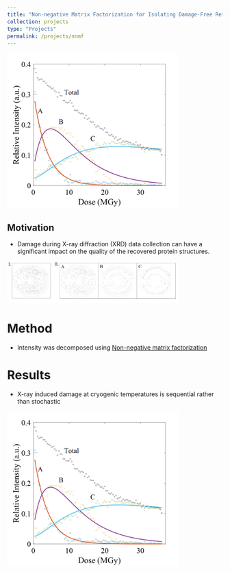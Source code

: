 ```yaml
---
title: "Non-negative Matrix Factorization for Isolating Damage-Free Reflections in Macromolecular Synchrotron Data Collection"
collection: projects
type: "Projects"
permalink: /projects/nnmf
---
```


<!-- ![Cover Photo](/images/comps.png){width="500px"} -->
<img src="/images/comps.png" alt="Cover photo" style="width:400px;"/>

## Motivation

- Damage during X-ray diffraction (XRD) data collection can have a significant impact on the quality of the recovered protein structures. 


<!-- ![diffraction images](/images/diffraction.png){width="500px"} -->
<img src="/images/diffraction.png" alt="diffraction images" style="width:400px;"/>

# Method

- Intensity was decomposed using [Non-negative matrix factorization](https://en.wikipedia.org/wiki/Non-negative_matrix_factorization)


# Results

- X-ray induced damage at cryogenic temperatures is sequential rather than stochastic

<!-- ![the components](/images/comps.png){width="500px"} -->
<img src="/images/comps.png" alt="the components" style="width:400px;"/>
